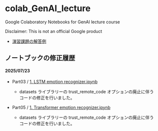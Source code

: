 # colab_GenAI_lecture

Google Colaboratory Notebooks for GenAI lecture course

Disclaimer: This is not an official Google product


- [演習課題の解答例](https://github.com/enakai00/colab_GenAI_lecture/blob/main/Exercise/README.md)

## ノートブックの修正履歴

#### 2025/07/23

- Part03 / [1. LSTM emotion recognizer.ipynb](https://github.com/enakai00/colab_GenAI_lecture/blob/main/Part03/1.%20LSTM%20emotion%20recognizer.ipynb)
  - datasets ライブラリーの trust_remote_code オプションの廃止に伴うコードの修正を行いました。

- Part05 / [1. Transformer emotion recognizer.ipynb](https://github.com/enakai00/colab_GenAI_lecture/blob/main/Part04/1.%20Transformer%20emotion%20recognizer.ipynb)
  - datasets ライブラリーの trust_remote_code オプションの廃止に伴うコードの修正を行いました。
